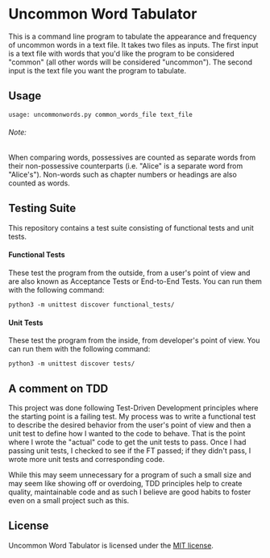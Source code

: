 # Uncommon Word Tabulator

This is a command line program to tabulate the appearance and frequency of
uncommon words in a text file. It takes two files as inputs. The first input
is a text file with words that you'd like the program to be considered "common"
(all other words will be considered "uncommon"). The second input is the text
file you want the program to tabulate.

## Usage

```
usage: uncommonwords.py common_words_file text_file
```

###### Note:
When comparing words, possessives are counted as separate words from their
non-possessive counterparts (i.e. "Alice" is a separate word from "Alice's").
Non-words such as chapter numbers or headings are also counted as words.

## Testing Suite

This repository contains a test suite consisting of functional tests and unit
tests.

#### Functional Tests

These test the program from the outside, from a user's point of view and are
also known as Acceptance Tests or End-to-End Tests. You can run them with the
following command:

```
python3 -m unittest discover functional_tests/
```

#### Unit Tests

These test the program from the inside, from developer's point of view. You
can run them with the following command:

```
python3 -m unittest discover tests/
```

## A comment on TDD

This project was done following Test-Driven Development principles where the
starting point is a failing test. My process was to write a functional test to
describe the desired behavior from the user's point of view and then a unit
test to define how I wanted to the code to behave. That is the point where I
wrote the "actual" code to get the unit tests to pass. Once I had passing
unit tests, I checked to see if the FT passed; if they didn't pass, I wrote
more unit tests and corresponding code.

While this may seem unnecessary for a program of such a small size and may
seem like showing off or overdoing, TDD principles help to create quality,
maintainable code and as such I believe are good habits to foster even on a
small project such as this.

## License

Uncommon Word Tabulator is licensed under the [MIT license](https://github.com/danrneal/uncommon-word-tabulator/blob/master/LICENSE).
